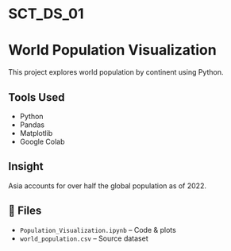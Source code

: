
# SCT_DS_01
# World Population Visualization

This project explores world population by continent using Python.

## Tools Used
- Python
- Pandas
- Matplotlib
- Google Colab

## Insight
Asia accounts for over half the global population as of 2022.

## 📎 Files
- `Population_Visualization.ipynb` – Code & plots
- `world_population.csv` – Source dataset
